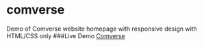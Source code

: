 # comverse
Demo of Comverse website homepage with responsive design with HTML/CSS only
###Live Demo
[Comverse](https://rawgit.com/gadi246/comverse/master/index.html)
